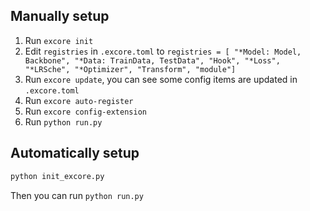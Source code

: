 ## Manually setup

1. Run `excore init`
2. Edit `registries` in `.excore.toml` to `registries = [ "*Model: Model, Backbone", "*Data: TrainData, TestData", "Hook", "*Loss", "*LRSche", "*Optimizer", "Transform", "module"]`
3. Run `excore update`, you can see some config items are updated in `.excore.toml`
4. Run `excore auto-register`
5. Run `excore config-extension`
6. Run `python run.py`

## Automatically setup
```bash
python init_excore.py
```

Then you can run `python run.py`

